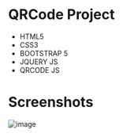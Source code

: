 # QRCode Project
<ul>
  <li>HTML5</li>
  <li>CSS3</li>
  <li>BOOTSTRAP 5</li>
  <li>JQUERY JS</li>
  <li>QRCODE JS</li>
</ul>

# Screenshots
![image](https://github.com/eren-smsekk/26--QRCode-Project/assets/115400485/13de50c7-052c-4b8e-8f79-3c592624f097)
